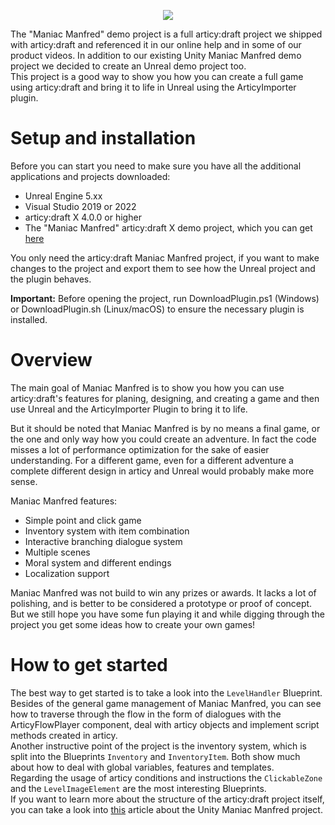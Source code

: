 <p align="center">
  <img src="https://www.articy.com/articy-importer/unity/adx/media/ManiacManfred_Title.png">
</p>

The "Maniac Manfred" demo project is a full articy:draft project we shipped with articy:draft and referenced it in our online help and in some of our product videos. In addition to our existing Unity Maniac Manfred demo project we decided to create an Unreal demo project too.  
This project is a good way to show you how you can create a full game using articy:draft and bring it to life in Unreal using the ArticyImporter plugin.

# Setup and installation

Before you can start you need to make sure you have all the additional applications and projects downloaded:

* Unreal Engine 5.xx
* Visual Studio 2019 or 2022
* articy:draft X 4.0.0 or higher
* The "Maniac Manfred" articy:draft X demo project, which you can get [here](https://www.articy.com/redirect/adx-Manfred.Articy)

You only need the articy:draft Maniac Manfred project, if you want to make changes to the project and export them to see how the Unreal project and the plugin behaves.

**Important:**
Before opening the project, run DownloadPlugin.ps1 (Windows) or DownloadPlugin.sh (Linux/macOS) to ensure the necessary plugin is installed.

# Overview

The main goal of Maniac Manfred is to show you how you can use articy:draft's features for planing, designing, and creating a game and then use Unreal and the ArticyImporter Plugin to bring it to life.

But it should be noted that Maniac Manfred is by no means a final game, or the one and only way how you could create an adventure. In fact the code misses a lot of performance optimization for the sake of easier understanding. For a different game, even for a different adventure a complete different design in articy and Unreal would probably make more sense.

Maniac Manfred features:

* Simple point and click game
* Inventory system with item combination
* Interactive branching dialogue system
* Multiple scenes
* Moral system and different endings
* Localization support

Maniac Manfred was not build to win any prizes or awards. It lacks a lot of polishing, and is better to be considered a prototype or proof of concept. But we still hope you have some fun playing it and while digging through the project you get some ideas how to create your own games!

# How to get started

The best way to get started is to take a look into the `LevelHandler` Blueprint. Besides of the general game management of Maniac Manfred, you can see how to traverse through the flow in the form of dialogues with the ArticyFlowPlayer component, deal with articy objects and implement script methods created in articy.  
Another instructive point of the project is the inventory system, which is split into the Blueprints `Inventory` and `InventoryItem`. Both show much about how to deal with global variables, features and templates.  
Regarding the usage of articy conditions and instructions the `ClickableZone` and the `LevelImageElement` are the most interesting Blueprints.  
If you want to learn more about the structure of the articy:draft project itself, you can take a look into [this](https://www.articy.com/articy-importer/unity/adx/html/howto_maniacmanfred.htm) article about the Unity Maniac Manfred project.
